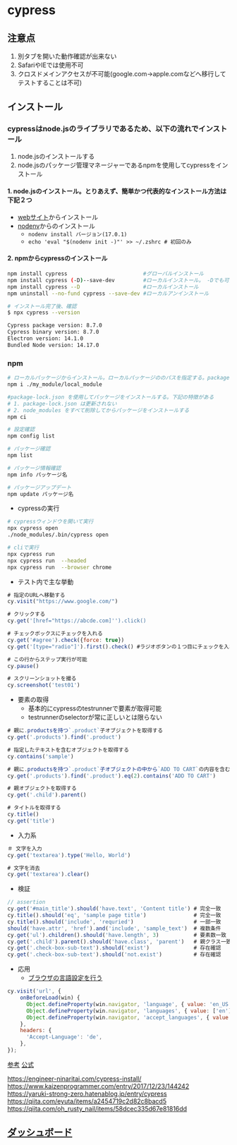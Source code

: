 # cypress

## 注意点

1. 別タブを開いた動作確認が出来ない
1. SafariやIEでは使用不可
1. クロスドメインアクセスが不可能(google.com→apple.comなどへ移行してテストすることは不可)

## インストール

### cypressはnode.jsのライブラリであるため、以下の流れでインストール

1. node.jsのインストールする
1. node.jsのパッケージ管理マネージャーであるnpmを使用してcypressをインストール

#### 1. node.jsのインストール。とりあえず、簡単かつ代表的なインストール方法は下記２つ

* [webサイト](https://nodejs.org/en/download/)からインストール
* [nodenv](https://github.com/nodenv/nodenv)からのインストール
  * ```nodenv install バージョン(17.0.1)```
  * ```echo 'eval "$(nodenv init -)"' >> ~/.zshrc # 初回のみ```

#### 2. npmからcypressのインストール

```sh
npm install cypress                        #グローバルインストール
npm install cypress (-D)--save-dev         #ローカルインストール。 -Dでも可能
npm install cypress --D                    #ローカルインストール
npm uninstall --no-fund cypress --save-dev #ローカルアンインストール

# インストール完了後、確認
$ npx cypress --version

Cypress package version: 8.7.0
Cypress binary version: 8.7.0
Electron version: 14.1.0
Bundled Node version: 14.17.0
```

### npm

```sh
# ローカルパッケージからインストール。ローカルパッケージののパスを指定する。package-lock.json を更新することがある
npm i ./my_module/local_module

#package-lock.json を使用してパッケージをインストールする。下記の特徴がある
# 1. package-lock.json は更新されない
# 2. node_modules をすべて削除してからパッケージをインストールする
npm ci

# 設定確認
npm config list

# パッケージ確認
npm list

# パッケージ情報確認
npm info パッケージ名

# パッケージアップデート
npm update パッケージ名

```

* cypressの実行

```sh
# cypressウィンドウを開いて実行
npx cypress open
./node_modules/.bin/cypress open

# cliで実行
npx cypress run
npx cypress run  --headed
npx cypress run  --browser chrome

```

* テスト内で主な挙動

```javascript
# 指定のURLへ移動する
cy.visit("https://www.google.com/")

# クリックする
cy.get('[href="https://abcde.com]'').click()

# チェックボックスにチェックを入れる
cy.get('#agree').check({force: true}) 
cy.get('[type="radio"]').first().check() #ラジオボタンの１つ目にチェックを入れる 

# この行からステップ実行が可能
cy.pause()

# スクリーンショットを撮る
cy.screenshot('test01')
```

* 要素の取得
  * 基本的にcypressのtestrunnerで要素が取得可能
  * testrunnerのselectorが常に正しいとは限らない

```javascript
# 親に.productsを持つ`.product`子オブジェクトを取得する
cy.get('.products').find('.product')

# 指定したテキストを含むオブジェクトを取得する
cy.contains('sample')

# 親に.productsを持つ`.product`子オブジェクトの中から`ADD TO CART`の内容を含む2の値を持つオブジェクトを取得する
cy.get('.products').find('.product').eq(2).contains('ADD TO CART')

# 親オブジェクトを取得する
cy.get('.child').parent()

# タイトルを取得する
cy.title()
cy.get('title')
```

* 入力系

```javascript
＃ 文字を入力
cy.get('textarea').type('Hello, World')

# 文字を消去
cy.get('textarea').clear()
```

* 検証

```javascript
// assertion
cy.get('#main_title').should('have.text', 'Content title') # 完全一致
cy.title().should('eq', 'sample page title')               # 完全一致
cy.title().should('include', 'requried')                   # 一部一致
should('have.attr', 'href').and('include', 'sample_text')  # 複数条件
cy.get('ul').children().should('have.length', 3)           # 要素数一致
cy.get('.child').parent().should('have.class', 'parent')   # 親クラス一致
cy.get('.check-box-sub-text').should('exist')              # 存在確認
cy.get('.check-box-sub-text').should('not.exist')          # 存在確認
```

* 応用
  * [ブラウザの言語設定を行う](https://newbedev.com/how-to-set-the-browser-s-language-in-cypress-io-electron-chrome)

```javascript
cy.visit('url', {
    onBeforeLoad(win) {
      Object.defineProperty(win.navigator, 'language', { value: 'en_US' });
      Object.defineProperty(win.navigator, 'languages', { value: ['en'] });
      Object.defineProperty(win.navigator, 'accept_languages', { value: ['en'] });
    },
    headers: {
      'Accept-Language': 'de',
    },
});
```

[参考](https://future-architect.github.io/articles/20210428a/)
[公式](https://docs.cypress.io/guides/getting-started/installing-cypress#Opt-out-of-sending-exception-data-to-Cypress)

https://engineer-ninaritai.com/cypress-install/  
https://www.kaizenprogrammer.com/entry/2017/12/23/144242  
https://yaruki-strong-zero.hatenablog.jp/entry/cypress  
https://qiita.com/eyuta/items/a2454719c2d82c8bacd5  
https://qiita.com/oh_rusty_nail/items/58dcec335d67e81816dd

## [ダッシュボード](https://dashboard.cypress.io/login)
